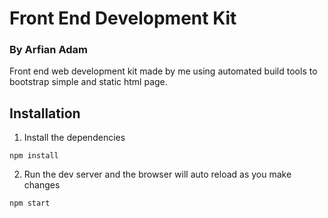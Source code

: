 # Front End Development Kit
### By Arfian Adam

Front end web development kit made by me using automated build tools to bootstrap simple and static html page.

## Installation
1. Install the dependencies

  ```
  npm install
  ```
2. Run the dev server and the browser will auto reload as you make changes

  ```
  npm start
  ```
